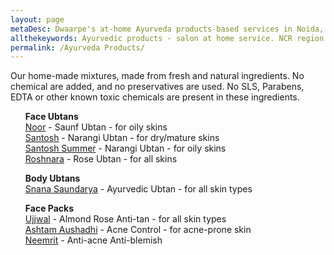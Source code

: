 ```yaml
---
layout: page
metaDesc: Dwaarpe's at-home Ayurveda products-based services in Noida, Delhi, Gurgaon, Ghaziababd and Faridabad - facials, ubtans, hair care - the all-natural ingredients ensure safety and quality
allthekeywords: Ayurvedic products - salon at home service. NCR region. All-natural products. Expert formulations. 
permalink: /Ayurveda Products/
---
```


Our home-made mixtures, made from fresh and natural ingredients. No chemical are added, and no preservatives are used. No SLS, Parabens, EDTA or other known toxic chemicals are present in these ingredients.

<ul style="list-style-type:none"><b>Face Ubtans </b>
   <li><a href="/Noor/">Noor</a> - Saunf Ubtan - for oily skins</li>
   <li><a href="/Santosh/">Santosh</a> - Narangi Ubtan - for dry/mature skins</li>
   <li><a href="/SantoshSummer/">Santosh Summer</a> - Narangi Ubtan - for oily skins</li>
   <li><a href="/Roshnara/">Roshnara</a> - Rose Ubtan - for all skins</li>
</ul>

<ul style="list-style-type:none"><b>Body Ubtans </b>
   <li><a href="/SnanaSaundarya/">Snana Saundarya</a> - Ayurvedic Ubtan - for all skin types</li>
</ul>

<ul style="list-style-type:none"><b>Face Packs</b>
   <li><a href="/Ujjwal/">Ujjwal</a> - Almond Rose Anti-tan - for all skin types</li>
   <li><a href="/AshtamAushadhi/">Ashtam Aushadhi</a> - Acne Control - for acne-prone skin</li>
   <li><a href="/Neemrit/">Neemrit</a> - Anti-acne Anti-blemish</li>
</ul>

<div class="clearfix"></div>
